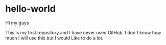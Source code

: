 # hello-world

Hi my guys

This is my first repository and I have never used GitHub.
I don't know how much I will use this but I would Like to do a lot.
